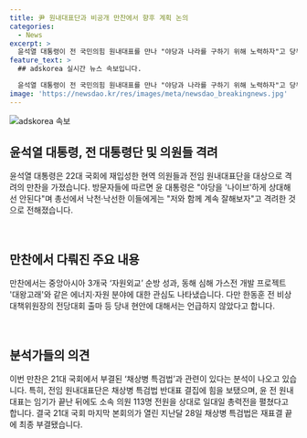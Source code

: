 ```yaml
---
title: 尹 원내대표단과 비공개 만찬에서 향후 계획 논의
categories:
  - News
excerpt: >
  윤석열 대통령이 전 국민의힘 원내대표를 만나 "야당과 나라를 구하기 위해 노력하자"고 당부했다. 또한, 낙천·낙선한 의원들에게는 "계속 잘해보자"고 격려했다. 이번 만찬에서는 당내 현안에 대한 언급은 없었으며, 에너지·자원 분야에 대한 관심을 드러냈다. 또한, 한동훈 전 비상대책위원장의 전당대회 출마 등 당내 현안은 언급되지 않았다. 이러한 행보는 지난 21대 국회에서의 사건과 연관되어 분석되고 있다.
feature_text: >
  ## adskorea 실시간 뉴스 속보입니다.

  윤석열 대통령이 전 국민의힘 원내대표를 만나 "야당과 나라를 구하기 위해 노력하자"고 당부했다. 또한, 낙천·낙선한 의원들에게는 "계속 잘해보자"고 격려했다. 이번 만찬에서는 당내 현안에 대한 언급은 없었으며, 에너지·자원 분야에 대한 관심을 드러냈다. 또한, 한동훈 전 비상대책위원장의 전당대회 출마 등 당내 현안은 언급되지 않았다. 이러한 행보는 지난 21대 국회에서의 사건과 연관되어 분석되고 있다.
image: 'https://newsdao.kr/res/images/meta/newsdao_breakingnews.jpg'
---
```


<p><img src="https://newsdao.kr/res/images/meta/newsdao_breakingnews.jpg" alt="adskorea 속보" /></p>

<h2 data-ke-size="size26">윤석열 대통령, 전 대통령단 및 의원들 격려</h2>

<p>윤석열 대통령은 22대 국회에 재입성한 현역 의원들과 전임 원내대표단을 대상으로 격려의 만찬을 가졌습니다. 방문자들에 따르면 윤 대통령은 "야당을 '나이브'하게 상대해선 안된다"며 총선에서 낙천·낙선한 이들에게는 "저와 함께 계속 잘해보자"고 격려한 것으로 전해졌습니다.</p>

<p data-ke-size="size16">&nbsp;</p>

<h2 data-ke-size="size26">만찬에서 다뤄진 주요 내용</h2>

<p>만찬에서는 중앙아시아 3개국 ‘자원외교’ 순방 성과, 동해 심해 가스전 개발 프로젝트 '대왕고래'와 같은 에너지·자원 분야에 대한 관심도 나타냈습니다. 다만 한동훈 전 비상대책위원장의 전당대회 출마 등 당내 현안에 대해서는 언급하지 않았다고 합니다.</p>

<p data-ke-size="size16">&nbsp;</p>

<h2 data-ke-size="size26">분석가들의 의견</h2>

<p>이번 만찬은 21대 국회에서 부결된 ‘채상병 특검법’과 관련이 있다는 분석이 나오고 있습니다. 특히, 전임 원내대표단은 채상병 특검법 반대표 결집에 힘을 보탰으며, 윤 전 원내대표는 임기가 끝난 뒤에도 소속 의원 113명 전원을 상대로 일대일 총력전을 펼쳤다고 합니다. 결국 21대 국회 마지막 본회의가 열린 지난달 28일 채상병 특검법은 재표결 끝에 최종 부결됐습니다.</p>

<p data-ke-size="size16">&nbsp;</p>

